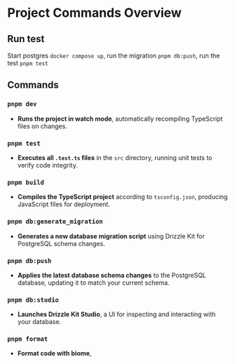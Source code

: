 # Project Commands Overview
## Run test
Start postgres `docker compose up`, run the migration `pnpm db:push`, run the test `pnpm test`

## Commands

### `pnpm dev`
- **Runs the project in watch mode**, automatically recompiling TypeScript files on changes.

### `pnpm test`
- **Executes all `.test.ts` files** in the `src` directory, running unit tests to verify code integrity.

### `pnpm build`
- **Compiles the TypeScript project** according to `tsconfig.json`, producing JavaScript files for deployment.

### `pnpm db:generate_migration`
- **Generates a new database migration script** using Drizzle Kit for PostgreSQL schema changes.

### `pnpm db:push`
- **Applies the latest database schema changes** to the PostgreSQL database, updating it to match your current schema.

### `pnpm db:studio`
- **Launches Drizzle Kit Studio**, a UI for inspecting and interacting with your database.

### `pnpm format`
- **Format code with biome**,
